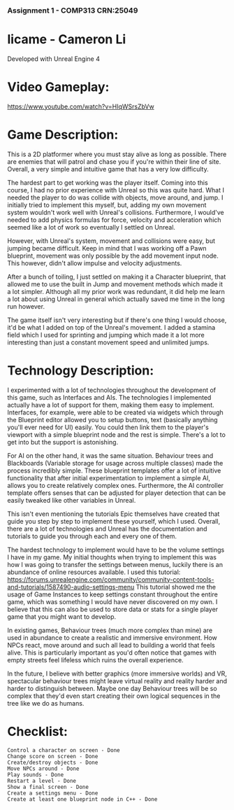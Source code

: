 ### Assignment 1 - COMP313 CRN:25049 ###
# licame - Cameron Li

Developed with Unreal Engine 4

# Video Gameplay:
https://www.youtube.com/watch?v=HIqWSrsZbVw

# Game Description:
This is a 2D platformer where you must stay alive as long as possible.
There are enemies that will patrol and chase you if you're within their line of site.
Overall, a very simple and intuitive game that has a very low difficulty.

The hardest part to get working was the player itself. Coming into this course, I had no prior experience with Unreal so this was quite hard.
What I needed the player to do was collide with objects, move around, and jump.
I initially tried to implement this myself, but, adding my own movement system wouldn't work well with Unreal's collisions.
Furthermore, I would've needed to add physics formulas for force, velocity and acceleration which seemed like a lot of work so eventually I settled on Unreal.

However, with Unreal's system, movement and collisions were easy, but jumping became difficult. Keep in mind that I was working off a Pawn blueprint, movement was
only possible by the add movement input node. This however, didn't allow impulse and velocity adjustments.

After a bunch of toiling, I just settled on making it a Character blueprint, that allowed me to use the built in Jump and movement methods which made it a lot simpler.
Although all my prior work was redundant, it did help me learn a lot about using Unreal in general which actually saved me time in the long run however.

The game itself isn't very interesting but if there's one thing I would choose, it'd be what I added on top of the Unreal's movement.
I added a stamina field which I used for sprinting and jumping which made it a lot more interesting than just a constant movement speed and unlimited jumps.

# Technology Description:
I experimented with a lot of technologies throughout the development of this game, such as Interfaces and AIs.
The technologies I implemented actually have a lot of support for them, making them easy to implement.
Interfaces, for example, were able to be created via widgets which through the Blueprint editor allowed you to setup buttons, text (basically anything you'll ever need for UI) easily.
You could then link them to the player's viewport with a simple blueprint node and the rest is simple. There's a lot to get into but the support is astonishing.

For AI on the other hand, it was the same situation. Behaviour trees and Blackboards (Variable storage for usage across multiple classes) made the process incredibly simple.
These blueprint templates offer a lot of intuitive functionality that after initial experimentation to implement a simple AI, allows you to create relatively complex ones.
Furthermore, the AI controller template offers senses that can be adjusted for player detection that can be easily tweaked like other variables in Unreal.

This isn't even mentioning the tutorials Epic themselves have created that guide you step by step to implement these yourself, which I used.
Overall, there are a lot of technologies and Unreal has the documentation and tutorials to guide you through each and every one of them.

The hardest technology to implement would have to be the volume settings I have in my game.
My initial thoughts when trying to implement this was how I was going to transfer the settings between menus, luckily there is an abundance of online resources available.
I used this tutorial: https://forums.unrealengine.com/community/community-content-tools-and-tutorials/1587490-audio-settings-menu
This tutorial showed me the usage of Game Instances to keep settings constant throughout the entire game, which was something I would have never discovered on my own.
I believe that this can also be used to store data or stats for a single player game that you might want to develop. 

In existing games, Behaviour trees (much more complex than mine) are used in abundance to create a realistic and immersive environment.
How NPCs react, move around and such all lead to building a world that feels alive. This is particularly important as you'd often notice that
games with empty streets feel lifeless which ruins the overall experience.

In the future, I believe with better graphics (more immersive worlds) and VR, spectacular behaviour trees might leave virtual reality and reality harder and harder to distinguish between.
Maybe one day Behaviour trees will be so complex that they'd even start creating their own logical sequences in the tree like we do as humans.



# Checklist:

    Control a character on screen - Done
    Change score on screen - Done
    Create/destroy objects - Done
    Move NPCs around - Done 
    Play sounds - Done
    Restart a level - Done
    Show a final screen - Done
    Create a settings menu - Done
    Create at least one blueprint node in C++ - Done